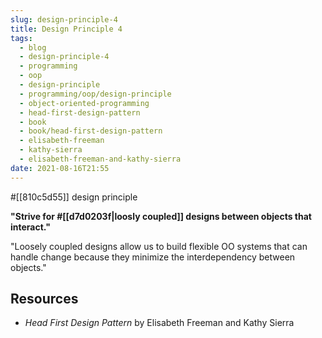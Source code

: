 ```yaml
---
slug: design-principle-4
title: Design Principle 4
tags:
  - blog
  - design-principle-4
  - programming
  - oop
  - design-principle
  - programming/oop/design-principle
  - object-oriented-programming
  - head-first-design-pattern
  - book
  - book/head-first-design-pattern
  - elisabeth-freeman
  - kathy-sierra
  - elisabeth-freeman-and-kathy-sierra
date: 2021-08-16T21:55
---
```



#[[810c5d55]] design principle

**"Strive for #[[d7d0203f|loosly coupled]] designs between objects that
interact."**

"Loosely coupled designs allow us to build flexible OO systems that can handle
change because they minimize the interdependency between objects."

<div class="ui section divider"></div>
<section id="socialMediaLinks"></section>

## Resources

- _Head First Design Pattern_ by Elisabeth Freeman and Kathy Sierra

